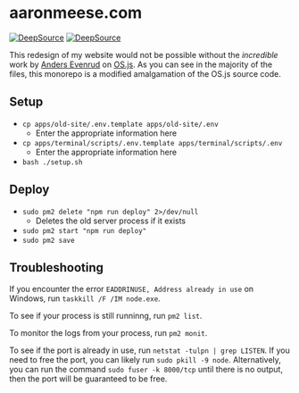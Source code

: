 # aaronmeese.com

[![DeepSource](https://deepsource.io/gh/ajmeese7/aaronmeese.com.svg/?label=active+issues&show_trend=true&token=CRr7brFwKTb7yUJpTlVeUpjA)](https://deepsource.io/gh/ajmeese7/aaronmeese.com/?ref=repository-badge)
[![DeepSource](https://deepsource.io/gh/ajmeese7/aaronmeese.com.svg/?label=resolved+issues&show_trend=true&token=CRr7brFwKTb7yUJpTlVeUpjA)](https://deepsource.io/gh/ajmeese7/aaronmeese.com/?ref=repository-badge)

This redesign of my website would not be possible without the _incredible_ work by [Anders Evenrud](https://github.com/andersevenrud) on [OS.js](https://github.com/os-js/OS.js). As you can see in the majority of the files, this monorepo is a modified amalgamation of the OS.js source code.

## Setup

- `cp apps/old-site/.env.template apps/old-site/.env`
  - Enter the appropriate information here
- `cp apps/terminal/scripts/.env.template apps/terminal/scripts/.env`
  - Enter the appropriate information here
- `bash ./setup.sh`

## Deploy

- `sudo pm2 delete "npm run deploy" 2>/dev/null`
  - Deletes the old server process if it exists
- `sudo pm2 start "npm run deploy"`
- `sudo pm2 save`

## Troubleshooting

If you encounter the error `EADDRINUSE, Address already in use` on Windows, run `taskkill /F /IM node.exe`.

To see if your process is still runninng, run `pm2 list`.

To monitor the logs from your process, run `pm2 monit`.

To see if the port is already in use, run `netstat -tulpn | grep LISTEN`. If you need to free the port, you can likely run `sudo pkill -9 node`. Alternatively, you can run the command `sudo fuser -k 8000/tcp` until there is no output, then the port will be guaranteed to be free.
